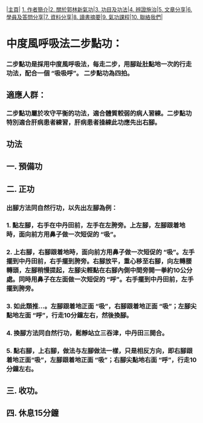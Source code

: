 |[主頁](/README.md)| [1. 作者簡介](/a10.md)|[2. 關於郭林新氣功](/a1.md)|[3. 功目及功法](/a2.md)|[4. 辨證施治](/a3.md)|[5. 文章分享](/a5.md)|[6. 學員及答問分享](/a6.md)|[7. 資料分享](/a7.md)|[8. 讀書摘要](/a4.md)|[9. 氣功課程](/郭林新氣功課程.md)|[10. 聯絡我們](/a9.md)|

# 中度風呼吸法二步點功：    

### 二步點功是採用中度風呼吸法，每走二步，用腳趾肚點地一次的行走功法，配合一個 “吸吸呼”。 二步點功為四拍。    

## 適應人群：

### 二步點功屬於攻守平衡的功法，適合體質較弱的病人習練。二步點功特別適合肝病患者練習，肝病患者操練此功應先出右腳。 

## 功法  

## 一. 預備功  

## 二. 正功  

### 出腳方法同自然行功，以先出左腳為例：  
### 1. 點左腳，右手在中丹田前，左手在左胯旁。上左腳，左腳跟着地時，面向前方用鼻子做一次短促的 “吸”。  
### 2. 上右腳，右腳跟着地時，面向前方用鼻子做一次短促的 “吸”。左手擺到中丹田前，右手擺到胯旁。右腳放平，重心移至右腳，向左轉腰轉頭，左腳稍慢提起，左腳尖輕點在右腳內側中間旁開一拳約10公分處。同時用鼻子在左面做一次短促的 “呼”。右手擺到中丹田前，左手擺到胯旁。  
### 3. 如此類推...。左腳跟着地正面 “吸”，右腳跟着地正面 “吸”；左腳尖點地左面 “呼”，行走10分鐘左右，然後換腳。  
### 4. 換腳方法同自然行功，鬆靜站立三吞津，中丹田三開合。  
### 5. 點右腳，上右腳，做法与左腳做法一樣，只是相反方向，即右腳跟着地正面“吸”，左腳跟着地正面 “吸”；右腳尖點地右面 “呼”，行走10分鐘左右。 

## 三. 收功。  

## 四. 休息15分鐘  

